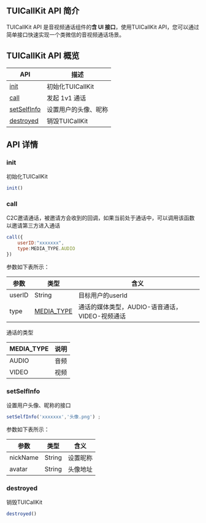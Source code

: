 ## TUICallKit API 简介

TUICallKit API 是音视频通话组件的**含 UI 接口**，使用TUICallKit API，您可以通过简单接口快速实现一个类微信的音视频通话场景。

<h2 id="TUICallKit">TUICallKit API 概览</h2>


| API | 描述 |
|-----|-----|
| [init](#init) | 初始化TUICallKit |
| [call](#call) | 发起 1v1 通话 |
| [setSelfInfo](#setSelfInfo) | 设置用户的头像、昵称 |
| [destroyed](#destroyed) | 销毁TUICallKit |

<h2 id="TUICallEngine"> API 详情</h2>


### init
初始化TUICallKit

```javascript
init()
```

### call
C2C邀请通话，被邀请方会收到的回调，如果当前处于通话中，可以调用该函数以邀请第三方进入通话

```javascript
call({
    userID:"xxxxxxx",
    type:MEDIA_TYPE.AUDIO
})
```

参数如下表所示：

| 参数 | 类型 | 含义 |
|-----|-----|-----|
| userID | String | 目标用户的userId |
| type | [MEDIA_TYPE](#MEDIA_TYPE) | 通话的媒体类型，AUDIO-语音通话，VIDEO-视频通话|


[](id:MEDIA_TYPE)
通话的类型

| MEDIA_TYPE | 说明 |
|-----|-----|
| AUDIO | 音频 |
| VIDEO | 视频 |


[](id:setSelfInfo)
### setSelfInfo
设置用户头像、昵称的接口

```javascript
setSelfInfo('xxxxxxx','头像.png') ;
```

参数如下表所示：

| 参数 | 类型 | 含义 |
|-----|-----|-----|
| nickName | String | 设置昵称 |
| avatar | String | 头像地址 |


[](id:destroyed)
### destroyed
销毁TUICallKit

```javascript
destroyed()
```